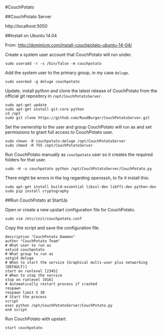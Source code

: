 #CouchPotato

##CouchPotato Server

http://localhost:5050

##Install on Ubuntu 14.04

From: http://dominicm.com/install-couchpotato-ubuntu-14-04/

Create a system user account that CouchPotato will run under.
```
sudo useradd -r -s /bin/false -m couchpotato
```

Add the system user to the primary group, in my case `deluge`.
```
sudo usermod -g deluge couchpotato
```

Update, install python and clone the latest release of CouchPotato from the official git repository in `/opt/CouchPotatoServer`.
```
sudo apt-get update
sudo apt-get install git-core python
cd /opt
sudo git clone https://github.com/RuudBurger/CouchPotatoServer.git
```

Set the ownership to the user and group CouchPotato will run as and set permissions to grant full access to CouchPotato user.
```
sudo chown -R couchpotato:deluge /opt/CouchPotatoServer
sudo chmod -R 755 /opt/CouchPotatoServer
```

Run CouchPotato manually as `couchpotato` user so it creates the required folders for that user.
```
sudo -H -u couchpotato python /opt/CouchPotatoServer/CouchPotato.py
```

There might be errors in the log regarding opensssh, to fix it install this:
```
sudo apt-get install build-essential libssl-dev libffi-dev python-dev
sudo pip install cryptography
```

##Run CouchPotato at StartUp

Open or create a new upstart configuration file for CouchPotato.
```
sudo vim /etc/init/couchpotato.conf
```

Copy the script and save the configuration file.
```
description "CouchPotato Daemon"
author "CouchPotato Team"
# What user to run as
setuid couchpotato
# What group to run as
setgid deluge
# When to start the service [Graphical multi-user plus networking (DEFAULT)]
start on runlevel [2345]
# When to stop the service
stop on runlevel [016]
# Automatically restart process if crashed
respawn
respawn limit 5 30
# Start the process
script
exec python /opt/CouchPotatoServer/CouchPotato.py
end script
```

Run CouchPotato with upstart.
```
start couchpotato
```
